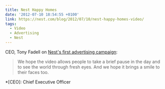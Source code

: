 ```yaml
---
title: Nest Happy Homes
date: '2012-07-10 18:54:55 +0100'
link: https://nest.com/blog/2012/07/10/nest-happy-homes-video/
tags:
  - Video
  - Advertising
  - Nest
---
```

CEO, Tony Fadell on [Nest's first advertising campaign][1]:

> We hope the video allows people to take a brief pause in the day and to see the world through fresh eyes. And we hope it brings a smile to their faces too.

[1]: http://www.fastcocreate.com/1681089/smart-thermostat-nest-looks-for-happy-homes-in-its-first-ad-campaign

*[CEO]: Chief Executive Officer
